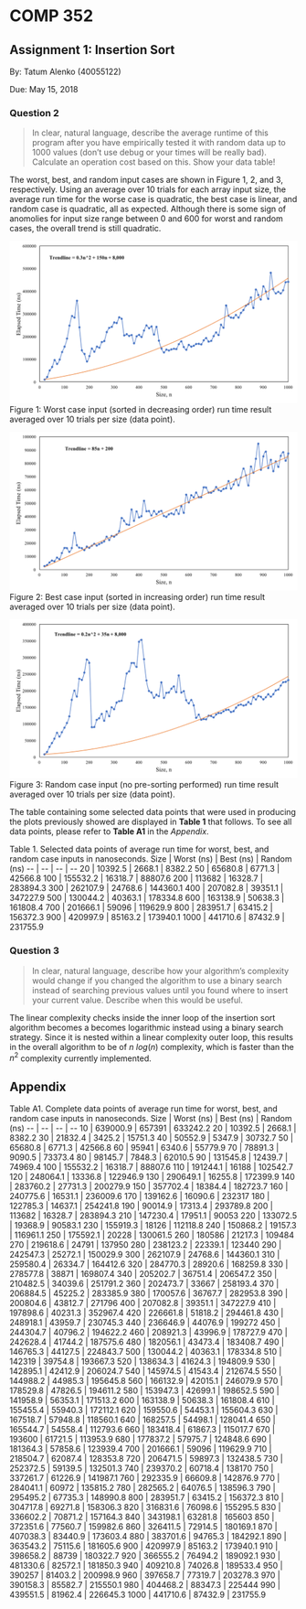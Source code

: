 # COMP 352
## Assignment 1: Insertion Sort
By: Tatum Alenko (40055122)

Due: May 15, 2018

### Question 2
> In clear, natural language, describe the average runtime of this program after you have empirically tested it with random data up to 1000 values (don’t use debug or your times will be really bad). Calculate an operation cost based on this. Show your data table!

The worst, best, and random input cases are shown in Figure 1, 2, and 3, respectively. Using an average over 10 trials for each array input size, the average run time for the worse case is quadratic, the best case is linear, and random case is quadratic, all as expected. Although there is some sign of anomolies for input size range between 0 and 600 for worst and random cases, the overall trend is still quadratic.

![Worst Case](img/WorstCase.png)
Figure 1: Worst case input (sorted in decreasing order) run time result averaged over 10 trials per size (data point).

![Best Case](img/BestCase.png)
Figure 2: Best case input (sorted in increasing order) run time result averaged over 10 trials per size (data point).

![Random Case](img/RandCase.png)
Figure 3: Random case input (no pre-sorting performed) run time result averaged over 10 trials per size (data point).

The table containing some selected data points that were used in producing the plots previously showed are displayed in **Table 1** that follows. To see all data points, please refer to **Table A1** in the *Appendix*.

Table 1. Selected data points of average run time for worst, best, and random case inputs in nanoseconds.
Size  |	Worst (ns) |  Best (ns)  |  Random (ns) 
--  | --        | --       | --
20  |  10392.5  |  2668.1  |  8382.2
50  |  65680.8  |  6771.3  |  42566.8
100  |  155532.2  |  16318.7  |  88807.6
200  |  113682  |  16328.7  |  283894.3
300  |  262107.9  |  24768.6  |  144360.1
400  |  207082.8  |  39351.1  |  347227.9
500  |  130044.2  |  40363.1  |  178334.8
600  |  163138.9  |  50638.3  |  161808.4
700  |  201666.1  |  59096  |  119629.9
800  |  283951.7  |  63415.2  |  156372.3
900  |  420997.9  |  85163.2  |  173940.1
1000  |  441710.6  |  87432.9  |  231755.9

### Question 3
> In clear, natural language, describe how your algorithm’s complexity would change if you changed the algorithm to use a binary search instead of searching previous values until you found where to insert your current value. Describe when this would be useful.

The linear complexity checks inside the inner loop of the insertion sort algorithm becomes a  becomes logarithmic instead using a binary search strategy. Since it is nested within a linear complexity outer loop, this results in the overall algorithm to be of $n~log(n)$ complexity, which is faster than the $n^2$ complexity currently implemented.

## Appendix
Table A1. Complete data points of average run time for worst, best, and random case inputs in nanoseconds.
Size  |	Worst (ns) |  Best (ns)  |  Random (ns) 
--  | --        | --       | --
10	| 639000.9	| 657391   |  633242.2
20  |  10392.5  |  2668.1  |  8382.2
30  |  21832.4  |  3425.2  |  15751.3
40  |  50552.9  |  5347.9  |  30732.7
50  |  65680.8  |  6771.3  |  42566.8
60  |  95941  |  6340.6  |  55779.9
70  |  78891.3  |  9090.5  |  73373.4
80  |  98145.7  |  7848.3  |  62010.5
90  |  131545.8  |  12439.7  |  74969.4
100  |  155532.2  |  16318.7  |  88807.6
110  |  191244.1  |  16188  |  102542.7
120  |  248064.1  |  13336.8  |  122946.9
130  |  290649.1  |  16255.8  |  172399.9
140  |  283760.2  |  27731.3  |  200279.9
150  |  357702.4  |  18384.4  |  182723.7
160  |  240775.6  |  16531.1  |  236009.6
170  |  139162.6  |  16090.6  |  232317
180  |  122785.3  |  14637.1  |  254241.8
190  |  90014.9  |  17313.4  |  293789.8
200  |  113682  |  16328.7  |  283894.3
210  |  147230.4  |  17951.1  |  90053
220  |  133072.5  |  19368.9  |  90583.1
230  |  155919.3  |  18126  |  112118.8
240  |  150868.2  |  19157.3  |  116961.1
250  |  175592.1  |  20228  |  130061.5
260  |  180586  |  21217.3  |  109484
270  |  219618.6  |  24791  |  137950
280  |  238123.2  |  22339.1  |  123440
290  |  242547.3  |  25272.1  |  150029.9
300  |  262107.9  |  24768.6  |  144360.1
310  |  259580.4  |  26334.7  |  164412.6
320  |  284770.3  |  28920.6  |  168259.8
330  |  278577.8  |  38871  |  169807.4
340  |  205202.7  |  36751.4  |  206547.2
350  |  210482.5  |  34039.6  |  251791.2
360  |  202473.7  |  33667  |  258193.4
370  |  206884.5  |  45225.2  |  283385.9
380  |  170057.6  |  36767.7  |  282953.8
390  |  200804.6  |  43812.7  |  271796
400  |  207082.8  |  39351.1  |  347227.9
410  |  197898.6  |  40231.3  |  352967.4
420  |  226661.8  |  51818.2  |  294461.8
430  |  248918.1  |  43959.7  |  230745.3
440  |  236646.9  |  44076.9  |  199272
450  |  244304.7  |  40796.2  |  194622.2
460  |  208921.3  |  43996.9  |  178727.9
470  |  242628.4  |  41744.2  |  187575.6
480  |  182056.1  |  43473.4  |  183408.7
490  |  146765.3  |  44127.5  |  224843.7
500  |  130044.2  |  40363.1  |  178334.8
510  |  142319  |  39754.8  |  193667.3
520  |  138634.3  |  41624.3  |  194809.9
530  |  142895.1  |  42412.9  |  206024.7
540  |  145974.5  |  41543.4  |  212674.5
550  |  144988.2  |  44985.3  |  195645.8
560  |  166132.9  |  42015.1  |  246079.9
570  |  178529.8  |  47826.5  |  194611.2
580  |  153947.3  |  42699.1  |  198652.5
590  |  141958.9  |  56353.1  |  171513.2
600  |  163138.9  |  50638.3  |  161808.4
610  |  155455.4  |  55940.3  |  172112.1
620  |  159550.6  |  54453.1  |  155604.3
630  |  167518.7  |  57948.8  |  118560.1
640  |  168257.5  |  54498.1  |  128041.4
650  |  165544.7  |  54558.4  |  112793.6
660  |  183418.4  |  61867.3  |  115017.7
670  |  193600  |  61721.5  |  113953.9
680  |  177837.2  |  57975.7  |  124848.6
690  |  181364.3  |  57858.6  |  123939.4
700  |  201666.1  |  59096  |  119629.9
710  |  218504.7  |  62087.4  |  128353.8
720  |  206471.5  |  59897.3  |  132438.5
730  |  252372.5  |  59139.5  |  132501.3
740  |  239370.2  |  60718.4  |  138170
750  |  337261.7  |  61226.9  |  141987.1
760  |  292335.9  |  66609.8  |  142876.9
770  |  284041.1  |  60972  |  135815.2
780  |  282565.2  |  64076.5  |  138596.3
790  |  295495.2  |  67735.3  |  148990.8
800  |  283951.7  |  63415.2  |  156372.3
810  |  304717.8  |  69271.8  |  158306.3
820  |  316831.6  |  76098.6  |  155295.5
830  |  336602.2  |  70871.2  |  157164.3
840  |  343198.1  |  63281.8  |  165603
850  |  372351.6  |  77560.7  |  159982.6
860  |  326411.5  |  72914.5  |  180169.1
870  |  407038.3  |  83440.9  |  173603.4
880  |  383701.6  |  94765.3  |  184292.1
890  |  363543.2  |  75115.6  |  181605.6
900  |  420997.9  |  85163.2  |  173940.1
910  |  398658.2  |  88739  |  180322.7
920  |  366555.2  |  76494.2  |  189092.1
930  |  481330.6  |  82572.1  |  181850.3
940  |  409210.8  |  74026.8  |  189533.4
950  |  390257  |  81403.2  |  200998.9
960  |  397658.7  |  77319.7  |  203278.3
970  |  390158.3  |  85582.7  |  215550.1
980  |  404468.2  |  88347.3  |  225444
990  |  439551.5  |  81962.4  |  226645.3
1000  |  441710.6  |  87432.9  |  231755.9